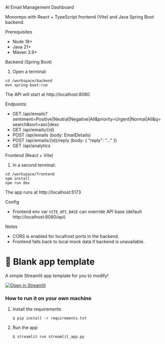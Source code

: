 AI Email Management Dashboard

Monorepo with React + TypeScript frontend (Vite) and Java Spring Boot backend.

Prerequisites
- Node 18+
- Java 21+
- Maven 3.9+

Backend (Spring Boot)
1) Open a terminal:
```
cd /workspace/backend
mvn spring-boot:run
```
The API will start at http://localhost:8080

Endpoints:
- GET /api/emails?sentiment=Positive|Neutral|Negative|All&priority=Urgent|Normal|All&q=search&sort=asc|desc
- GET /api/emails/{id}
- POST /api/emails (body: EmailDetails)
- POST /api/emails/{id}/reply (body: { "reply": "..." })
- GET /api/analytics

Frontend (React + Vite)
1) In a second terminal:
```
cd /workspace/frontend
npm install
npm run dev
```
The app runs at http://localhost:5173

Config
- Frontend env var `VITE_API_BASE` can override API base (default http://localhost:8080/api)

Notes
- CORS is enabled for localhost ports in the backend.
- Frontend falls back to local mock data if backend is unavailable.

# 🎈 Blank app template

A simple Streamlit app template for you to modify!

[![Open in Streamlit](https://static.streamlit.io/badges/streamlit_badge_black_white.svg)](https://blank-app-template.streamlit.app/)

### How to run it on your own machine

1. Install the requirements

   ```
   $ pip install -r requirements.txt
   ```

2. Run the app

   ```
   $ streamlit run streamlit_app.py
   ```
